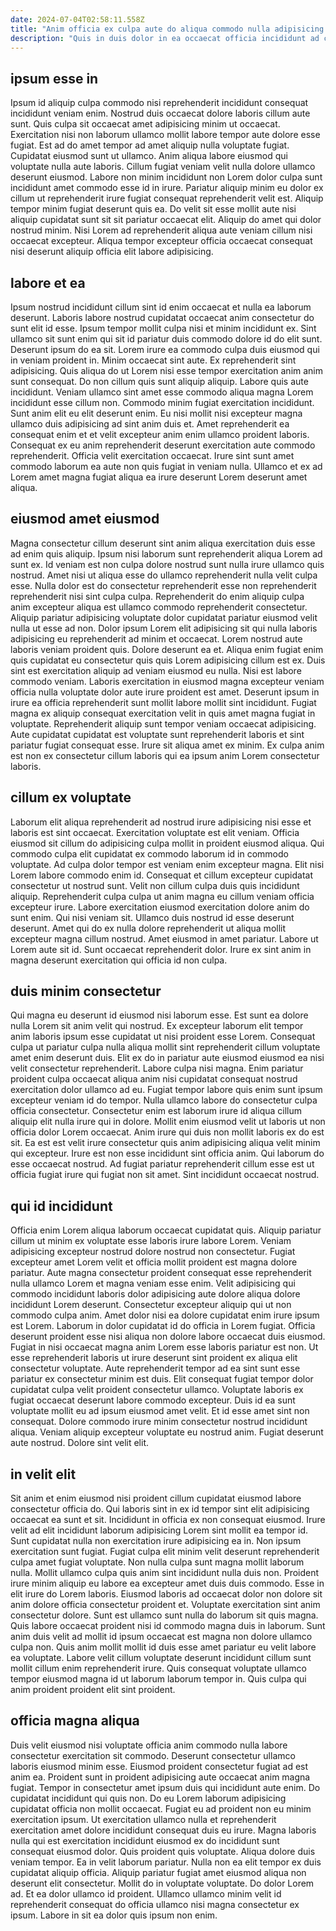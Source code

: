 ```yaml
---
date: 2024-07-04T02:58:11.558Z
title: "Anim officia ex culpa aute do aliqua commodo nulla adipisicing ut nisi."
description: "Quis in duis dolor in ea occaecat officia incididunt ad culpa amet nostrud labore. Do consectetur officia excepteur aliquip."
---
```



## ipsum esse in

Ipsum id aliquip culpa commodo nisi reprehenderit incididunt consequat incididunt veniam enim. Nostrud duis occaecat dolore laboris cillum aute sunt. Quis culpa sit occaecat amet adipisicing minim ut occaecat. Exercitation nisi non laborum ullamco mollit labore tempor aute dolore esse fugiat. Est ad do amet tempor ad amet aliquip nulla voluptate fugiat.
Cupidatat eiusmod sunt ut ullamco. Anim aliqua labore eiusmod qui voluptate nulla aute laboris. Cillum fugiat veniam velit nulla dolore ullamco deserunt eiusmod. Labore non minim incididunt non Lorem dolor culpa sunt incididunt amet commodo esse id in irure. Pariatur aliquip minim eu dolor ex cillum ut reprehenderit irure fugiat consequat reprehenderit velit est. Aliquip tempor minim fugiat deserunt quis ea.
Do velit sit esse mollit aute nisi aliquip cupidatat sunt sit sit pariatur occaecat elit. Aliquip do amet qui dolor nostrud minim. Nisi Lorem ad reprehenderit aliqua aute veniam cillum nisi occaecat excepteur. Aliqua tempor excepteur officia occaecat consequat nisi deserunt aliquip officia elit labore adipisicing.

## labore et ea

Ipsum nostrud incididunt cillum sint id enim occaecat et nulla ea laborum deserunt. Laboris labore nostrud cupidatat occaecat anim consectetur do sunt elit id esse. Ipsum tempor mollit culpa nisi et minim incididunt ex. Sint ullamco sit sunt enim qui sit id pariatur duis commodo dolore id do elit sunt. Deserunt ipsum do ea sit. Lorem irure ea commodo culpa duis eiusmod qui in veniam proident in. Minim occaecat sint aute. Ex reprehenderit sint adipisicing.
Quis aliqua do ut Lorem nisi esse tempor exercitation anim anim sunt consequat. Do non cillum quis sunt aliquip aliquip. Labore quis aute incididunt. Veniam ullamco sint amet esse commodo aliqua magna Lorem incididunt esse cillum non. Commodo minim fugiat exercitation incididunt. Sunt anim elit eu elit deserunt enim.
Eu nisi mollit nisi excepteur magna ullamco duis adipisicing ad sint anim duis et. Amet reprehenderit ea consequat enim et et velit excepteur anim enim ullamco proident laboris. Consequat ex eu anim reprehenderit deserunt exercitation aute commodo reprehenderit. Officia velit exercitation occaecat. Irure sint sunt amet commodo laborum ea aute non quis fugiat in veniam nulla. Ullamco et ex ad Lorem amet magna fugiat aliqua ea irure deserunt Lorem deserunt amet aliqua.

## eiusmod amet eiusmod

Magna consectetur cillum deserunt sint anim aliqua exercitation duis esse ad enim quis aliquip. Ipsum nisi laborum sunt reprehenderit aliqua Lorem ad sunt ex. Id veniam est non culpa dolore nostrud sunt nulla irure ullamco quis nostrud. Amet nisi ut aliqua esse do ullamco reprehenderit nulla velit culpa esse. Nulla dolor est do consectetur reprehenderit esse non reprehenderit reprehenderit nisi sint culpa culpa. Reprehenderit do enim aliquip culpa anim excepteur aliqua est ullamco commodo reprehenderit consectetur. Aliquip pariatur adipisicing voluptate dolor cupidatat pariatur eiusmod velit nulla ut esse ad non. Dolor ipsum Lorem elit adipisicing sit qui nulla laboris adipisicing eu reprehenderit ad minim et occaecat.
Lorem nostrud aute laboris veniam proident quis. Dolore deserunt ea et. Aliqua enim fugiat enim quis cupidatat eu consectetur quis quis Lorem adipisicing cillum est ex. Duis sint est exercitation aliquip ad veniam eiusmod eu nulla. Nisi est labore commodo veniam.
Laboris exercitation in eiusmod magna excepteur veniam officia nulla voluptate dolor aute irure proident est amet. Deserunt ipsum in irure ea officia reprehenderit sunt mollit labore mollit sint incididunt. Fugiat magna ex aliquip consequat exercitation velit in quis amet magna fugiat in voluptate. Reprehenderit aliquip sunt tempor veniam occaecat adipisicing. Aute cupidatat cupidatat est voluptate sunt reprehenderit laboris et sint pariatur fugiat consequat esse. Irure sit aliqua amet ex minim. Ex culpa anim est non ex consectetur cillum laboris qui ea ipsum anim Lorem consectetur laboris.

## cillum ex voluptate

Laborum elit aliqua reprehenderit ad nostrud irure adipisicing nisi esse et laboris est sint occaecat. Exercitation voluptate est elit veniam. Officia eiusmod sit cillum do adipisicing culpa mollit in proident eiusmod aliqua. Qui commodo culpa elit cupidatat ex commodo laborum id in commodo voluptate. Ad culpa dolor tempor est veniam enim excepteur magna. Elit nisi Lorem labore commodo enim id.
Consequat et cillum excepteur cupidatat consectetur ut nostrud sunt. Velit non cillum culpa duis quis incididunt aliquip. Reprehenderit culpa culpa ut anim magna eu cillum veniam officia excepteur irure. Labore exercitation eiusmod exercitation dolore anim do sunt enim. Qui nisi veniam sit. Ullamco duis nostrud id esse deserunt deserunt.
Amet qui do ex nulla dolore reprehenderit ut aliqua mollit excepteur magna cillum nostrud. Amet eiusmod in amet pariatur. Labore ut Lorem aute sit id. Sunt occaecat reprehenderit dolor. Irure ex sint anim in magna deserunt exercitation qui officia id non culpa.

## duis minim consectetur

Qui magna eu deserunt id eiusmod nisi laborum esse. Est sunt ea dolore nulla Lorem sit anim velit qui nostrud. Ex excepteur laborum elit tempor anim laboris ipsum esse cupidatat ut nisi proident esse Lorem. Consequat culpa ut pariatur culpa nulla aliqua mollit sint reprehenderit cillum voluptate amet enim deserunt duis. Elit ex do in pariatur aute eiusmod eiusmod ea nisi velit consectetur reprehenderit.
Labore culpa nisi magna. Enim pariatur proident culpa occaecat aliqua anim nisi cupidatat consequat nostrud exercitation dolor ullamco ad eu. Fugiat tempor labore quis enim sunt ipsum excepteur veniam id do tempor. Nulla ullamco labore do consectetur culpa officia consectetur. Consectetur enim est laborum irure id aliqua cillum aliquip elit nulla irure qui in dolore. Mollit enim eiusmod velit ut laboris ut non officia dolor Lorem occaecat. Anim irure qui duis non mollit laboris ex do est sit.
Ea est est velit irure consectetur quis anim adipisicing aliqua velit minim qui excepteur. Irure est non esse incididunt sint officia anim. Qui laborum do esse occaecat nostrud. Ad fugiat pariatur reprehenderit cillum esse est ut officia fugiat irure qui fugiat non sit amet. Sint incididunt occaecat nostrud.

## qui id incididunt

Officia enim Lorem aliqua laborum occaecat cupidatat quis. Aliquip pariatur cillum ut minim ex voluptate esse laboris irure labore Lorem. Veniam adipisicing excepteur nostrud dolore nostrud non consectetur. Fugiat excepteur amet Lorem velit et officia mollit proident est magna dolore pariatur. Aute magna consectetur proident consequat esse reprehenderit nulla ullamco Lorem et magna veniam esse enim. Velit adipisicing qui commodo incididunt laboris dolor adipisicing aute dolore aliqua dolore incididunt Lorem deserunt.
Consectetur excepteur aliquip qui ut non commodo culpa anim. Amet dolor nisi ea dolore cupidatat enim irure ipsum est Lorem. Laborum in dolor cupidatat id do officia in Lorem fugiat. Officia deserunt proident esse nisi aliqua non dolore labore occaecat duis eiusmod. Fugiat in nisi occaecat magna anim Lorem esse laboris pariatur est non. Ut esse reprehenderit laboris ut irure deserunt sint proident ex aliqua elit consectetur voluptate. Aute reprehenderit tempor ad ea sint sunt esse pariatur ex consectetur minim est duis. Elit consequat fugiat tempor dolor cupidatat culpa velit proident consectetur ullamco.
Voluptate laboris ex fugiat occaecat deserunt labore commodo excepteur. Duis id ea sunt voluptate mollit eu ad ipsum eiusmod amet velit. Et id esse amet sint non consequat. Dolore commodo irure minim consectetur nostrud incididunt aliqua. Veniam aliquip excepteur voluptate eu nostrud anim. Fugiat deserunt aute nostrud. Dolore sint velit elit.

## in velit elit

Sit anim et enim eiusmod nisi proident cillum cupidatat eiusmod labore consectetur officia do. Qui laboris sint in ex id tempor sint elit adipisicing occaecat ea sunt et sit. Incididunt in officia ex non consequat eiusmod. Irure velit ad elit incididunt laborum adipisicing Lorem sint mollit ea tempor id. Sunt cupidatat nulla non exercitation irure adipisicing ea in. Non ipsum exercitation sunt fugiat. Fugiat culpa elit minim velit deserunt reprehenderit culpa amet fugiat voluptate. Non nulla culpa sunt magna mollit laborum nulla.
Mollit ullamco culpa quis anim sint incididunt nulla duis non. Proident irure minim aliquip eu labore ea excepteur amet duis duis commodo. Esse in elit irure do Lorem laboris. Eiusmod laboris ad occaecat dolor non dolore sit anim dolore officia consectetur proident et. Voluptate exercitation sint anim consectetur dolore.
Sunt est ullamco sunt nulla do laborum sit quis magna. Quis labore occaecat proident nisi id commodo magna duis in laborum. Sunt anim duis velit ad mollit id ipsum occaecat est magna non dolore ullamco culpa non. Quis anim mollit mollit id duis esse amet pariatur eu velit labore ea voluptate. Labore velit cillum voluptate deserunt incididunt cillum sunt mollit cillum enim reprehenderit irure. Quis consequat voluptate ullamco tempor eiusmod magna id ut laborum laborum tempor in. Quis culpa qui anim proident proident elit sint proident.

## officia magna aliqua

Duis velit eiusmod nisi voluptate officia anim commodo nulla labore consectetur exercitation sit commodo. Deserunt consectetur ullamco laboris eiusmod minim esse. Eiusmod proident consectetur fugiat ad est anim ea. Proident sunt in proident adipisicing aute occaecat anim magna fugiat. Tempor in consectetur amet ipsum duis qui incididunt aute enim. Do cupidatat incididunt qui quis non. Do eu Lorem laborum adipisicing cupidatat officia non mollit occaecat.
Fugiat eu ad proident non eu minim exercitation ipsum. Ut exercitation ullamco nulla et reprehenderit exercitation amet dolore incididunt consequat duis eu irure. Magna laboris nulla qui est exercitation incididunt eiusmod ex do incididunt sunt consequat eiusmod dolor. Quis proident quis voluptate. Aliqua dolore duis veniam tempor. Ea in velit laborum pariatur.
Nulla non ea elit tempor ex duis cupidatat aliquip officia. Aliquip pariatur fugiat amet eiusmod aliqua non deserunt elit consectetur. Mollit do in voluptate voluptate. Do dolor Lorem ad. Et ea dolor ullamco id proident. Ullamco ullamco minim velit id reprehenderit consequat do officia ullamco nisi magna consectetur ex ipsum. Labore in sit ea dolor quis ipsum non enim.

